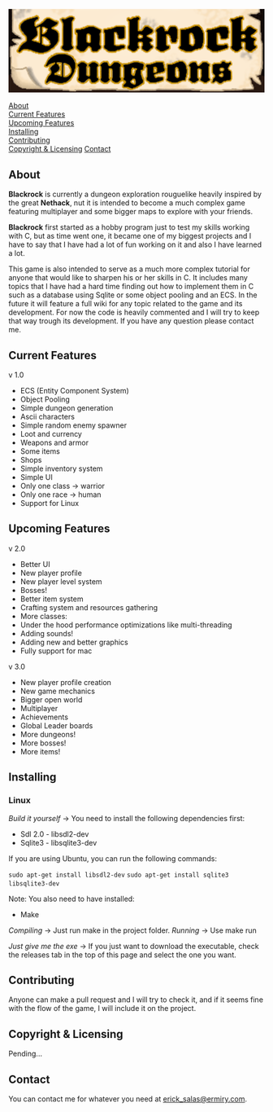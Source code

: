 ![Alt text](resources/blackrock-title.png?raw=true "Blackrock")

[About](#about)  
[Current Features](#current-features)  
[Upcoming Features](#upcoming-features)  
[Installing](#installing)  
[Contributing](#contributing)  
[Copyright & Licensing](#copyright--licensing)
[Contact](#contact)

## About

**Blackrock** is currently a dungeon exploration rouguelike heavily inspired by the great **Nethack**, nut it is intended to become a much complex game featuring multiplayer and some bigger maps to explore with your friends.

**Blackrock** first started as a hobby program just to test my skills working with C, but as time went one, it became one of my biggest projects and I have to say that I have had a lot of fun working on it and also I have learned a lot.

This game is also intended to serve as a much more complex tutorial for anyone that would like to sharpen his or her skills in C. It includes many topics that I have had a hard time finding out how to implement them in C such as a database using Sqlite or some object pooling and an ECS. In the future it will feature a full wiki for any topic related to the game and its development. For now the code is heavily commented and I will try to keep that way trough its development. If you have any question please contact me.

## Current Features

v 1.0  
  
- ECS  (Entity Component System)
- Object Pooling  
- Simple dungeon generation  
- Ascii characters  
- Simple random enemy spawner  
- Loot and currency  
- Weapons and armor  
- Some items  
- Shops  
- Simple inventory system  
- Simple UI  
- Only one class -> warrior  
- Only one race -> human  
- Support for Linux

## Upcoming Features

v 2.0  
  
 - Better UI
- New player profile    
- New player level system  
- Bosses!  
- Better item system  
- Crafting system  and resources gathering 
- More classes:
- Under the hood performance optimizations like multi-threading  
- Adding sounds!  
- Adding new and better graphics  
- Fully support for mac  
  
v 3.0  
  
- New player profile creation  
- New game mechanics  
- Bigger open world  
- Multiplayer
- Achievements  
- Global Leader boards
- More dungeons!  
- More bosses!  
- More items!

## Installing

### Linux

_Build it yourself_ -> You need to install the following dependencies first:

- Sdl 2.0 - libsdl2-dev
- Sqlite3 - libsqlite3-dev

If you are using Ubuntu, you can run the following commands: 

``` sudo apt-get install libsdl2-dev ```
``` sudo apt-get install sqlite3 libsqlite3-dev ```

Note: You also need to have installed:

- Make

_Compiling_ -> Just run make in the project folder.
_Running_ ->  Use make run

_Just give me the exe_ -> If you just want to download the executable, check the releases tab in the top of this page and select the one you want.

## Contributing

Anyone can make a pull request and I will try to check it, and if it seems fine with the flow of the game, I will include it on the project.

## Copyright & Licensing

Pending...

## Contact

You can contact me for whatever you need at erick_salas@ermiry.com.